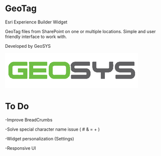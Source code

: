 
# GeoTag

Esri Experience Builder Widget

GeoTag files from SharePoint on one or multiple locations. Simple and user friendly interface to work with.



Developed by GeoSYS

![Logo](/src/assets/images/geosys.png)


# To Do

-Improve BreadCrumbs

-Solve special character name issue ( # & = + )

-Widget personalization (Settings)

-Responsive UI
